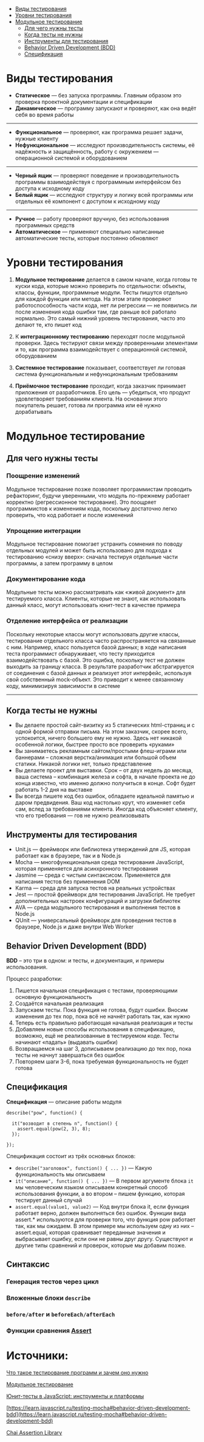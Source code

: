 - [Виды тестирования](#types)
- [Уровни тестирования](#levels)
- [Модульное тестирование](#units)
  - [Для чего нужны тесты](#units__need)
  - [Когда тесты не нужны](#units__redundant)
  - [Инструменты для тестирования](#units__tools)
  - [Behavior Driven Development (BDD)](#units__bdd)
  - [Спецификация](#units__specification)


# <a name="types"></a>  Виды тестирования


- **Статическое** — без запуска программы. Главным образом это проверка проектной документации и спецификации
- **Динамическое** — программу запускают и проверяют, как она ведёт себя во время работы
---
- **Функциональное** — проверяют, как программа решает задачи, нужные клиенту
- **Нефункциональное** — исследуют производительность системы, её надёжность и защищённость, работу с окружением — операционной системой и оборудованием
---
- **Черный ящик** — проверяют поведение и производительность программы взаимодействуя с программным интерфейсом без доступа к исходному коду
- **Белый ящик** — исследуют структуру и логику всей программы или отдельных её компонент с доступом к исходному коду
---
- **Ручное** — работу проверяют вручную, без использования программных средств
- **Aвтоматическое** — применяют специально написанные автоматические тесты, которые постоянно обновляют

# <a name="levels"></a>  Уровни тестирования

1. **Модульное тестирование** делается в самом начале, когда готовы те куски кода, которые можно проверить по отдельности: объекты, классы, функции, программные модули. Тесты пишутся отдельно для каждой функции или метода. На этом этапе проверяют работоспособность части кода, нет ли регрессии — не появились ли после изменения кода ошибки там, где раньше всё работало нормально. Это самый нижний уровень тестирования, часто это делают те, кто пишет код

1. К **интеграционному тестированию** переходят после модульной проверки. Здесь тестируют связи между проверенными элементами и то, как программа взаимодействует с операционной системой, оборудованием

1. **Системное тестирование** показывает, соответствует ли готовая система функциональным и нефункциональным требованиям

1. **Приёмочное тестирование** проходит, когда заказчик принимает приложения от разработчиков. Его цель — убедиться, что продукт удовлетворяет требованиям клиента. На основании этого покупатель решает, готова ли программа или её нужно дорабатывать


# <a name="units"></a> Модульное тестирование
## <a name="units__need"></a>    Для чего нужны тесты

### Поощрение изменений
Модульное тестирование позже позволяет программистам проводить рефакторинг, будучи уверенными, что модуль по-прежнему работает корректно (регрессионное тестирование). Это поощряет программистов к изменениям кода, поскольку достаточно легко проверить, что код работает и после изменений

### Упрощение интеграции
Модульное тестирование помогает устранить сомнения по поводу отдельных модулей и может быть использовано для подхода к тестированию «снизу вверх»: сначала тестируя отдельные части программы, а затем программу в целом

### Документирование кода
Модульные тесты можно рассматривать как «живой документ» для тестируемого класса. Клиенты, которые не знают, как использовать данный класс, могут использовать юнит-тест в качестве примера

### Отделение интерфейса от реализации
Поскольку некоторые классы могут использовать другие классы, тестирование отдельного класса часто распространяется на связанные с ним. Например, класс пользуется базой данных; в ходе написания теста программист обнаруживает, что тесту приходится взаимодействовать с базой. Это ошибка, поскольку тест не должен выходить за границу класса. В результате разработчик абстрагируется от соединения с базой данных и реализует этот интерфейс, используя свой собственный mock-объект. Это приводит к менее связанному коду, минимизируя зависимости в системе






---


## <a name="units__redundant"></a> Когда тесты не нужны

- Вы делаете простой сайт-визитку из 5 статических html-страниц и с одной формой отправки письма. На этом заказчик, скорее всего, успокоится, ничего большего ему не нужно. Здесь нет никакой особенной логики, быстрее просто все проверить «руками»
- Вы занимаетесь рекламным сайтом/простыми флеш-играми или баннерами – сложная верстка/анимация или большой объем статики. Никакой логики нет, только представление
- Вы делаете проект для выставки. Срок – от двух недель до месяца, ваша система – комбинация железа и софта, в начале проекта не до конца известно, что именно должно получиться в конце. Софт будет работать 1-2 дня на выставке
- Вы всегда пишете код без ошибок, обладаете идеальной памятью и даром предвидения. Ваш код настолько крут, что изменяет себя сам, вслед за требованиями клиента. Иногда код объясняет клиенту, что его требования — гов не нужно реализовывать


## <a name="units__tools"></a> Инструменты для тестирования

- Unit.js — фреймворк или библиотека утверждений для JS, которая работает как в браузере, так и в Node.js
- Mocha — многофункциональная среда тестирования JavaScript, которая применяется для асинхронного тестирования
- Jasmine — среда с чистым синтаксисом. Применяется для написания тестов без применения DOM
- Karma — среда для запуска тестов на реальных устройствах
- Jest — простой фреймворк для тестирования JavaScript. Не требует дополнительных настроек конфигураций и загрузки библиотек
- AVA — среда модульного тестирования и выполнения тестов в Node.js
- QUnit — универсальный фреймворк для проведения тестов в браузере, Node.js и даже внутри Web Worker





## <a name="units__bdd"></a> Behavior Driven Development (BDD)
**BDD** – это три в одном: и тесты, и документация, и примеры использования.

Процесс разработки:
1. Пишется начальная спецификация с тестами, проверяющими основную функциональность
2. Создаётся начальная реализация
3. Запускаем тесты. Пока функция не готова, будут ошибки. Вносим изменения до тех пор, пока всё не начнёт работать так, как нужно
4. Теперь есть правильно работающая начальная реализация и тесты
5. Добавляем новые способы использования в спецификацию, возможно, ещё не реализованные в тестируемом коде. Тесты начинают «падать» (выдавать ошибки)
6. Возвращаемся на шаг 3, дописываем реализацию до тех пор, пока тесты не начнут завершаться без ошибок
1. Повторяем шаги 3-6, пока требуемая функциональность не будет готова

## <a name="units__specification"></a> Спецификация
**Спецификация** — описание работы модуля

```
describe("pow", function() {

  it("возводит в степень n", function() {
    assert.equal(pow(2, 3), 8);
  });

});
```

Спецификация состоит из трёх основных блоков:
- `describe("заголовок", function() { ... })` —
Какую функциональность мы описываем
- `it("описание", function() { ... })` —
В первом аргументе блока `it` мы человеческим языком описываем конкретный способ использования функции, а во втором – пишем функцию, которая тестирует данный случай
- `assert.equal(value1, value2)` —
Код внутри блока it, если функция работает верно, должен выполняться без ошибок.
Функции вида assert.* используются для проверки того, что функция pow работает так, как мы ожидаем. В этом примере мы используем одну из них – assert.equal, которая сравнивает переданные значения и выбрасывает ошибку, если они не равны друг другу. Существуют и другие типы сравнений и проверок, которые мы добавим позже.

## <a name="units__syntax"></a> Синтаксис

### Генерация тестов через цикл
### Вложенные блоки `describe`
### `before/after` и `beforeEach/afterEach`
### Функции сравнения [Assert](https://www.chaijs.com/api/assert/)

# Источники:


[Что такое тестирование программ и зачем оно нужно](https://skillbox.ru/media/code/chto_takoe_testirovanie_programm/)

[Модульное тестирование](https://ru.wikipedia.org/wiki/%D0%9C%D0%BE%D0%B4%D1%83%D0%BB%D1%8C%D0%BD%D0%BE%D0%B5_%D1%82%D0%B5%D1%81%D1%82%D0%B8%D1%80%D0%BE%D0%B2%D0%B0%D0%BD%D0%B8%D0%B5s)

[Юнит-тесты в JavaScript: инструменты и платформы](https://highload.today/yunit-testy-v-javascript-instrumenty-i-platformy/)

[https://learn.javascript.ru/testing-mocha#behavior-driven-development-bdd](https://learn.javascript.ru/testing-mocha#behavior-driven-development-bdd)

[Chai Assertion Library](https://www.chaijs.com/api/assert/)